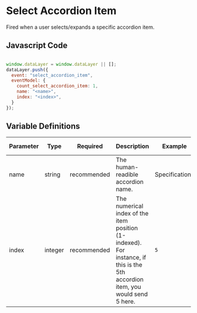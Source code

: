 # Select Accordion Item

Fired when a user selects/expands a specific accordion item.

## Javascript Code

```js

window.dataLayer = window.dataLayer || [];
dataLayer.push({
  event: "select_accordion_item",
  eventModel: {
    count_select_accordion_item: 1,
    name: "<name>",
    index: "<index>",
  }
});
```

## Variable Definitions
|Parameter|Type|Required|Description|Example|Pattern|Min Length|Max Length|
| --- | --- | --- | --- | --- | --- | --- | --- |
|name|string|recommended|The human-readible accordion name.|Specifications|
|index|integer|recommended|The numerical index of the item position (1-indexed). For instance, if this is the 5th accordion item, you would send 5 here.|`5`|
